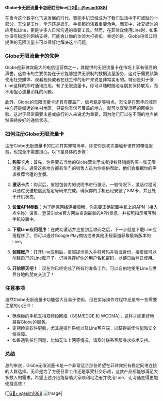 **Globe卡无限流量卡怎麽註冊line[[TG💪+ @esim1088](https://t.me/s/esim1088)]**

在当今这个数字化飞速发展的时代，智能手机已经成为了我们生活中不可或缺的一部分。无论是工作、学习还是娱乐，手机都扮演着重要角色。而其中，社交媒体的应用如Line，更是许多人日常沟通的重要工具。然而，在菲律宾使用Line时，如果你没有稳定的网络支持，可能会让你的体验大打折扣。幸运的是，Globe电信公司提供的无限流量卡可以很好地解决这个问题。

### Globe无限流量卡的优势

Globe是菲律宾最大的电信运营商之一，其提供的无限流量卡在市场上享有很高的声誉。这款卡的主要优势在于它能够提供无限制的数据流量服务，这对于需要频繁使用社交媒体、观看视频或者在线工作的用户来说是非常实用的。特别是对于像Line这样的即时通讯应用，有了无限流量卡，你可以随时随地与朋友保持联系，而不用担心流量消耗的问题。

此外，Globe的无限流量卡还具有覆盖广、信号稳定等特点。无论是在繁华的城市中心还是偏远的乡村地区，只要你有信号覆盖的地方，就可以享受流畅的网络体验。这对于经常需要出差或旅行的人来说尤为重要，因为他们可以在不同的地点依然保持良好的通信状态。

### 如何注册Globe无限流量卡

注册Globe无限流量卡的过程其实非常简单，即使你是初次接触菲律宾的电信服务，也完全不需要担心。以下是具体的步骤：

1. **购买卡片**：首先，你需要去当地的Globe营业厅或者授权经销商购买一张无限流量卡。通常这些地方都有专门的销售人员为你提供帮助，他们会根据你的需求推荐合适的套餐。

2. **激活卡片**：购买后，按照包装内的说明书进行激活。一般情况下，激活过程可以通过发送短信到指定号码来完成。确保你的手机已经安装了SIM卡，并且处于开机状态。

3. **设置APN参数**：为了确保网络连接顺畅，你需要正确配置手机上的APN（接入点名称）设置。登录Globe官方网站查询最新的APN信息，并按照指示填写到手机设置中。

4. **下载Line应用程序**：在成功激活并连接到互联网之后，下一步就是下载Line应用程序了。你可以通过Google Play商店或者其他正规渠道获取最新版本的Line。

5. **创建账户**：打开Line应用后，按照提示输入手机号码并验证身份，接着就可以创建自己的Line账户了。记得保存好你的用户名和密码，以便日后登录使用。

6. **开始聊天吧！**：现在你已经完成了所有的准备工作，可以自由地使用Line与世界各地的朋友交流了！

### 注意事项

虽然Globe无限流量卡功能强大且易于使用，但在实际操作过程中还是有一些需要注意的小细节：

- 确保你的手机支持双频段网络（GSM/EDGE 和 WCDMA），这样才能更好地兼容Globe的服务。
- 定期检查软件更新，尤其是操作系统以及Line客户端，以获得最佳性能和安全性保障。
- 如果遇到任何问题，比如无法上网等情况，请及时联系客服寻求技术支持。

### 总结

总的来说，Globe无限流量卡是一个非常适合那些希望在菲律宾拥有稳定网络连接的人群选择。无论是为了方便日常工作还是享受社交乐趣，这款产品都能够满足大多数人的需求。希望上述介绍能帮助大家顺利地注册并使用Line，让沟通变得更加便捷高效！

[[TG💪+ @esim1088](https://t.me/s/esim1088) ![Image](https://i.postimg.cc/4NQfJmqS/Snipaste-2025-05-13-00-14-12.png)]